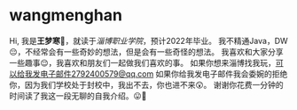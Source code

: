 # wangmenghan
Hi,
我是**王梦寒**:grimacing:，就读于*淄博职业学院*，预计2022年毕业。
我不精通Java，DW:pensive:，不经常会有一些奇妙的想法，但是会有一些奇怪的想法。
我喜欢和大家分享一些趣事:relieved:，我喜欢和朋友们一起做我们喜欢的事。
如果你想来淄博找我玩，可以给我发电子邮件2792400579@qq.com
如果你给我发电子邮件我会委婉的拒绝你，因为我们学校处于封校中，我出不去，你也进不来:astonished:。
谢谢你花费一分钟的时间读了我这一段无聊的自我介绍。:stuck_out_tongue::green_heart:
